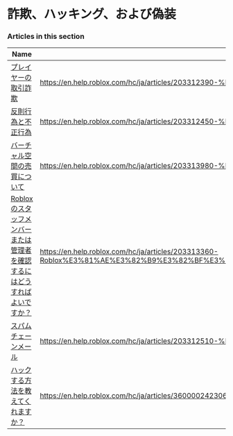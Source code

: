 # 詐欺、ハッキング、および偽装  
### Articles in this section
Name|URL
-|-
[プレイヤーの取引詐欺](./プレイヤーの取引詐欺.html) |https://en.help.roblox.com/hc/ja/articles/203312390-%E3%83%97%E3%83%AC%E3%82%A4%E3%83%A4%E3%83%BC%E3%81%AE%E5%8F%96%E5%BC%95%E8%A9%90%E6%AC%BA
[反則行為と不正行為](./反則行為と不正行為.html) |https://en.help.roblox.com/hc/ja/articles/203312450-%E5%8F%8D%E5%89%87%E8%A1%8C%E7%82%BA%E3%81%A8%E4%B8%8D%E6%AD%A3%E8%A1%8C%E7%82%BA
[バーチャル空間の売買について](./バーチャル空間の売買について.html) |https://en.help.roblox.com/hc/ja/articles/203313980-%E3%83%90%E3%83%BC%E3%83%81%E3%83%A3%E3%83%AB%E7%A9%BA%E9%96%93%E3%81%AE%E5%A3%B2%E8%B2%B7%E3%81%AB%E3%81%A4%E3%81%84%E3%81%A6
[Robloxのスタッフメンバーまたは管理者を確認するにはどうすればよいですか？](./Robloxのスタッフメンバーまたは管理者を確認するにはどうすればよいですか？.html) |https://en.help.roblox.com/hc/ja/articles/203313360-Roblox%E3%81%AE%E3%82%B9%E3%82%BF%E3%83%83%E3%83%95%E3%83%A1%E3%83%B3%E3%83%90%E3%83%BC%E3%81%BE%E3%81%9F%E3%81%AF%E7%AE%A1%E7%90%86%E8%80%85%E3%82%92%E7%A2%BA%E8%AA%8D%E3%81%99%E3%82%8B%E3%81%AB%E3%81%AF%E3%81%A9%E3%81%86%E3%81%99%E3%82%8C%E3%81%B0%E3%82%88%E3%81%84%E3%81%A7%E3%81%99%E3%81%8B
[スパムチェーンメール](./スパムチェーンメール.html) |https://en.help.roblox.com/hc/ja/articles/203312510-%E3%82%B9%E3%83%91%E3%83%A0%E3%83%81%E3%82%A7%E3%83%BC%E3%83%B3%E3%83%A1%E3%83%BC%E3%83%AB
[ハックする方法を教えてくれますか？](./ハックする方法を教えてくれますか？.html) |https://en.help.roblox.com/hc/ja/articles/360000242306-%E3%83%8F%E3%83%83%E3%82%AF%E3%81%99%E3%82%8B%E6%96%B9%E6%B3%95%E3%82%92%E6%95%99%E3%81%88%E3%81%A6%E3%81%8F%E3%82%8C%E3%81%BE%E3%81%99%E3%81%8B